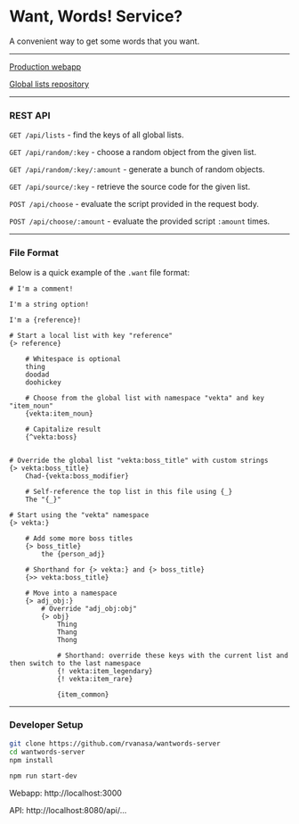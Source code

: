 # Want, Words! Service?

A convenient way to get some words that you want. 

---

[Production webapp](https://wantwords.herokuapp.com)

[Global lists repository](https://github.com/rvanasa/wantwords)

---

### REST API

`GET /api/lists` - find the keys of all global lists. 

`GET /api/random/:key` - choose a random object from the given list. 

`GET /api/random/:key/:amount` - generate a bunch of random objects. 

`GET /api/source/:key` - retrieve the source code for the given list.

`POST /api/choose` - evaluate the script provided in the request body.

`POST /api/choose/:amount` - evaluate the provided script `:amount` times.

---

### File Format

Below is a quick example of the `.want` file format:

```
# I'm a comment!

I'm a string option!

I'm a {reference}!

# Start a local list with key "reference"
{> reference}
    
    # Whitespace is optional
    thing
    doodad
    doohickey

    # Choose from the global list with namespace "vekta" and key "item_noun"
    {vekta:item_noun}

    # Capitalize result
    {^vekta:boss}


# Override the global list "vekta:boss_title" with custom strings
{> vekta:boss_title}
    Chad-{vekta:boss_modifier}
    
    # Self-reference the top list in this file using {_}
    The "{_}"

# Start using the "vekta" namespace
{> vekta:}

    # Add some more boss titles
    {> boss_title}
        the {person_adj}
    
    # Shorthand for {> vekta:} and {> boss_title}
    {>> vekta:boss_title}
    
    # Move into a namespace
    {> adj_obj:}
        # Override "adj_obj:obj"
        {> obj}
            Thing
            Thang
            Thong
    
            # Shorthand: override these keys with the current list and then switch to the last namespace
            {! vekta:item_legendary}
            {! vekta:item_rare}
            
            {item_common}
```

---

### Developer Setup

```sh
git clone https://github.com/rvanasa/wantwords-server
cd wantwords-server
npm install
```

```sh
npm run start-dev
```

Webapp: http://localhost:3000

API: http://localhost:8080/api/...
